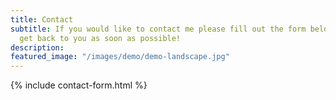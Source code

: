```yaml
---
title: Contact
subtitle: If you would like to contact me please fill out the form below and I will
  get back to you as soon as possible!
description: 
featured_image: "/images/demo/demo-landscape.jpg"
---
```


{% include contact-form.html %}
